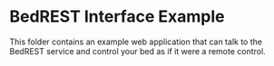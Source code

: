 # BedREST Interface Example

This folder contains an example web application that can talk to the BedREST
service and control your bed as if it were a remote control.